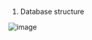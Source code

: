 1. Database structure
   
![image](https://github.com/kubade123/gg-midterm/assets/86041365/f2ca25b1-9782-470f-b32f-b8cf6d8739b5)




